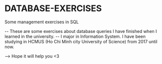 # DATABASE-EXERCISES
Some management exercises in SQL

-- These are some exercises about database queries I have finished when I learned in the university.
-- I major in Information System. I have been studying in HCMUS (Ho Chi Minh city University of Science) from 2017 until now.

--> Hope it will help you <3 


